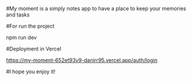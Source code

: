 #My moment is a simply notes app to have a place to keep your memories and tasks

#For run the project

npm run dev

#Deployment in Vercel

https://my-moment-652et93v9-danirr95.vercel.app/auth/login

#I hope you enjoy it!
